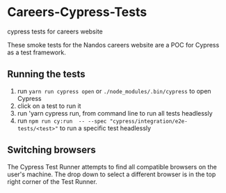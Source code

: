# Careers-Cypress-Tests
cypress tests for careers website

These smoke tests for the Nandos careers website are a POC for Cypress as a test framework. 

## Running the tests

1. run `yarn run cypress open` or `./node_modules/.bin/cypress` to open Cypress
1. click on a test to run it
1. run 'yarn cypress run, from command line to run all tests headlessly
1. run `npm run cy:run  -- --spec "cypress/integration/e2e-tests/<test>"` to run a specific test headlessly

## Switching browsers

The Cypress Test Runner attempts to find all compatible browsers on the user's machine. 
The drop down to select a different browser is in the top right corner of the Test Runner.



